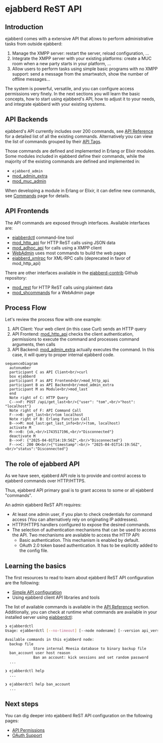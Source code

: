 # ejabberd ReST API

## Introduction

ejabberd comes with a extensive API that allows to perform administrative tasks from outside ejabberd:

1. Manage the XMPP server:
   restart the server, reload configuration, ...
2. Integrate the XMPP server with your existing platforms:
   create a MUC room when a new party starts in your platform, ...
3. Allow users to perform tasks using simple basic programs with no XMPP support:
   send a message from the smartwatch, show the number of offline messages...

The system is powerful, versatile, and you can configure access permissions very finely.
In the next sections you will learn the basic concepts,
how to start using ejabberd's API,
how to adjust it to your needs,
and integrate ejabberd with your existing systems.

## API Backends

ejabberd's API currently includes over 200 commands,
see [API Reference](admin-api.md) for a detailed list of all the existing commands.
Alternatively you can view the list of commands grouped by their [API Tags](admin-api.md).

Those commands are defined and implemented in Erlang or Elixir modules.
Some modules included in ejabberd define their commands,
while the majority of the existing commands are defined and implemented in:

- `ejabberd_admin`
- [mod_admin_extra](../../admin/configuration/modules.md#mod_admin_extra)
- [mod_muc_admin](../../admin/configuration/modules.md#mod_muc_admin)

When developing a module in Erlang or Elixir, it can define new commands,
see [Commands](commands.md) page for details.

## API Frontends

The API commands are exposed through interfaces. Available interfaces are:

- [ejabberdctl](../../admin/guide/managing.md#ejabberdctl) command-line tool
- [mod_http_api](../../admin/configuration/modules.md#mod_http_api) for HTTP ReST calls using JSON data
- [mod_adhoc_api](../../admin/configuration/modules.md#mod_adhoc_api) for calls using a XMPP client
- [WebAdmin](../../admin/guide/managing.md#web-admin) uses most commands to build the web pages
- [ejabberd_xmlrpc](../../admin/configuration/listen.md#ejabberd_xmlrpc) for XML-RPC calls (deprecated in favor of mod_http_api)

There are other interfaces available in the [ejabberd-contrib](../../admin/guide/modules.md#ejabberd-contrib) Github repository:

- [mod_rest](https://github.com/processone/ejabberd-contrib/tree/master/mod_rest) for HTTP ReST calls using plaintext data
- [mod_shcommands](https://github.com/processone/ejabberd-contrib/tree/master/mod_shcommands) for a WebAdmin page

## Process Flow

Let's review the process flow with one example:

1. API Client: Your web client (in this case Curl) sends an HTTP query
1. API Frontend: [mod_http_api](../../admin/configuration/modules.md#mod_http_api)
  checks the client authentication,
  permissions to execute the command
  and processes command arguments, then calls
1. API Backend: [mod_admin_extra](../../admin/configuration/modules.md#mod_admin_extra)
  actually executes the command.
  In this case, it will query to proper internal ejabberd code.

``` mermaid
sequenceDiagram
  autonumber
  participant C as API Client<br/>curl
  box ejabberd
  participant F as API Frontend<br/>mod_http_api
  participant B as API Backend<br/>mod_admin_extra
  participant M as Module<br/>mod_last
  end
  Note right of C: HTTP Query
  C-->>F: POST /api/get_last<br/>{"user": "tom",<br/>"host": "localhost"}
  Note right of F: API Command Call
  F-->>B: get_last<br/>tom localhost
  Note right of B: Erlang Function Call
  B-->>M: mod_last:get_last_info<br/>(tom, localhost)
  activate M
  M-->>B: {ok,<br/>1743517196,<br/>"Disconnected"}
  deactivate M
  B-->>F: {"2025-04-01T14:19:56Z",<br/>"Disconnected"}
  F-->>C: 200 OK<br/>{"timestamp":<br/> "2025-04-01T14:19:56Z",<br/>"status":"Disconnected"}
```

## The role of ejabberd API

As we have seen, ejabberd API role is to provide and control access to ejabberd commands over HTTP/HTTPS.

Thus, ejabberd API primary goal is to grant access to some or all ejabberd "commands".

An admin ejabberd ReST API requires:

- At least one admin user, if you plan to check credentials for command access (You can alternatively rely on originating IP addresses).
- HTTP/HTTPS handlers configured to expose the desired commands.
- The selection of authentication mechanisms that can be used to access the API.
  Two mechanisms are available to access the HTTP API:
  - Basic authentication. This mechanism is enabled by default.
  - OAuth 2.0 token based authentication. It has to be explicitly added to the config file.

## Learning the basics

The first resources to read to learn about ejabberd ReST API configuration are
the following:

- [Simple API configuration](simple-configuration.md)
- Using ejabberd client API libraries and tools

<!-- TODO:: Using API with ejabberd command-line tool and Go based library -->

The list of available commands is available in the [API Reference](admin-api.md) section.
Additionally, you can check at runtime what commands are available in your installed server using [ejabberdctl](../../admin/guide/managing.md#ejabberdctl):

``` sh
❯ ejabberdctl
Usage: ejabberdctl [--no-timeout] [--node nodename] [--version api_version] command [arguments]

Available commands in this ejabberd node:
  backup file
             Store internal Mnesia database to binary backup file
  ban_account user host reason
             Ban an account: kick sessions and set random password
  ...

❯ ejabberdctl help
  ...

❯ ejabberdctl help ban_account
  ...
```

## Next steps

You can dig deeper into ejabberd ReST API configuration on the following pages:

- [API Permissions](permissions.md)
- [OAuth Support](oauth.md)
